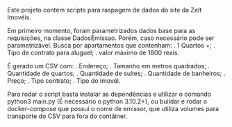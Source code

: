 Este projeto contém scripts para raspagem de dados do site da Zelt Imovéis.

Em primeiro momento, foram parametrizados dados base para as requisições, na classe DadosEmissao. Porém, caso necessário pode ser parametrizável.
Busca por apartamentos que contenham:
. 1 Quartos +;
. Tipo de contrato para aluguel;
. valor máximo de 1800 reais.

É gerado um CSV com:
. Endereço;
. Tamanho em metros quadrados;
. Quantidade de quartos;
. Quantidade de suítes;
. Quantidade de banheiros;
. Preço;
. Tipo contrato;
. Tipo do imovél.

Para rodar o script basta instalar as dependências e utilizar o comando python3 main.py (É necessário o python 3.10.2+), ou buildar e rodar o docker-compose que possui o nome de emissor,
que utiliza volumes para transporte do CSV para fora do contâiner.
